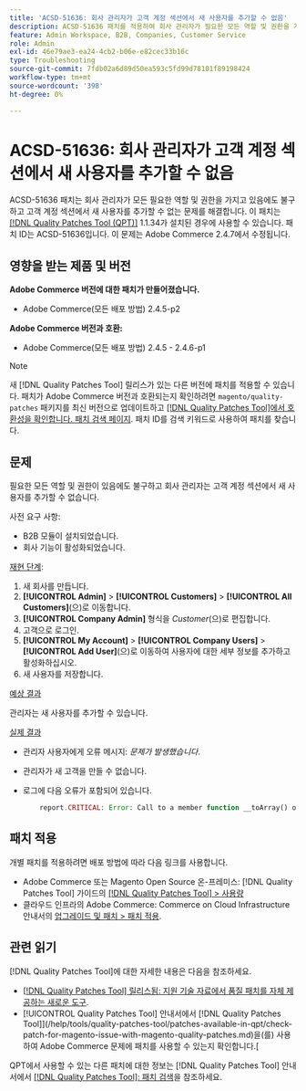 ```yaml
---
title: 'ACSD-51636: 회사 관리자가 고객 계정 섹션에서 새 사용자를 추가할 수 없음'
description: ACSD-51636 패치를 적용하여 회사 관리자가 필요한 모든 역할 및 권한을 가지고 있음에도 불구하고 고객 계정 섹션에서 새 사용자를 추가할 수 없는 Adobe Commerce 문제를 해결합니다.
feature: Admin Workspace, B2B, Companies, Customer Service
role: Admin
exl-id: 46e79ae3-ea24-4cb2-b06e-e82cec33b16c
type: Troubleshooting
source-git-commit: 7fdb02a6d89d50ea593c5fd99d78101f89198424
workflow-type: tm+mt
source-wordcount: '398'
ht-degree: 0%

---
```


# ACSD-51636: 회사 관리자가 고객 계정 섹션에서 새 사용자를 추가할 수 없음

ACSD-51636 패치는 회사 관리자가 모든 필요한 역할 및 권한을 가지고 있음에도 불구하고 고객 계정 섹션에서 새 사용자를 추가할 수 없는 문제를 해결합니다. 이 패치는 [[!DNL Quality Patches Tool (QPT)]](https://experienceleague.adobe.com/en/docs/commerce-operations/tools/quality-patches-tool/quality-patches-tool-to-self-serve-quality-patches) 1.1.34가 설치된 경우에 사용할 수 있습니다. 패치 ID는 ACSD-51636입니다. 이 문제는 Adobe Commerce 2.4.7에서 수정됩니다.

## 영향을 받는 제품 및 버전

**Adobe Commerce 버전에 대한 패치가 만들어졌습니다.**

* Adobe Commerce(모든 배포 방법) 2.4.5-p2

**Adobe Commerce 버전과 호환:**

* Adobe Commerce(모든 배포 방법) 2.4.5 - 2.4.6-p1

>[!NOTE]
>
>새 [!DNL Quality Patches Tool] 릴리스가 있는 다른 버전에 패치를 적용할 수 있습니다. 패치가 Adobe Commerce 버전과 호환되는지 확인하려면 `magento/quality-patches` 패키지를 최신 버전으로 업데이트하고 [[!DNL Quality Patches Tool]에서 호환성을 확인합니다. 패치 검색 페이지](https://experienceleague.adobe.com/tools/commerce-quality-patches/index.html). 패치 ID를 검색 키워드로 사용하여 패치를 찾습니다.

## 문제

필요한 모든 역할 및 권한이 있음에도 불구하고 회사 관리자는 고객 계정 섹션에서 새 사용자를 추가할 수 없습니다.

사전 요구 사항:

* B2B 모듈이 설치되었습니다.
* 회사 기능이 활성화되었습니다.

<u>재현 단계</u>:

1. 새 회사를 만듭니다.
1. **[!UICONTROL Admin]** > **[!UICONTROL Customers]** > **[!UICONTROL All Customers]**(으)로 이동합니다.
1. **[!UICONTROL Company Admin]** 형식을 *Customer*(으)로 편집합니다.
1. 고객으로 로그인.
1. **[!UICONTROL My Account]** > **[!UICONTROL Company Users]** > **[!UICONTROL Add User]**(으)로 이동하여 사용자에 대한 세부 정보를 추가하고 활성화하십시오.
1. 새 사용자를 저장합니다.

<u>예상 결과</u>

관리자는 새 사용자를 추가할 수 있습니다.

<u>실제 결과</u>

* 관리자 사용자에게 오류 메시지: *문제가 발생했습니다*.
* 관리자가 새 고객을 만들 수 없습니다.
* 로그에 다음 오류가 포함되어 있습니다.

  ```PHP
      report.CRITICAL: Error: Call to a member function __toArray() on null in app/code/Magento/LoginAsCustomerLogging/Observer/LogSaveCustomerObserver.php:123
  ```

## 패치 적용

개별 패치를 적용하려면 배포 방법에 따라 다음 링크를 사용합니다.

* Adobe Commerce 또는 Magento Open Source 온-프레미스: [!DNL Quality Patches Tool] 가이드의 [[!DNL Quality Patches Tool] > 사용량](/help/tools/quality-patches-tool/usage.md)
* 클라우드 인프라의 Adobe Commerce: Commerce on Cloud Infrastructure 안내서의 [업그레이드 및 패치 > 패치 적용](https://experienceleague.adobe.com/docs/commerce-cloud-service/user-guide/develop/upgrade/apply-patches.html).

## 관련 읽기

[!DNL Quality Patches Tool]에 대한 자세한 내용은 다음을 참조하세요.

* [[!DNL Quality Patches Tool] 릴리스됨: 지원 기술 자료에서 품질 패치를 자체 제공하는 새로운 도구](https://experienceleague.adobe.com/en/docs/commerce-operations/tools/quality-patches-tool/quality-patches-tool-to-self-serve-quality-patches).
* [!UICONTROL Quality Patches Tool] 안내서에서  [!DNL Quality Patches Tool]](/help/tools/quality-patches-tool/patches-available-in-qpt/check-patch-for-magento-issue-with-magento-quality-patches.md)을(를) 사용하여 Adobe Commerce 문제에 패치를 사용할 수 있는지 확인합니다.[


QPT에서 사용할 수 있는 다른 패치에 대한 정보는 [!DNL Quality Patches Tool] 안내서에서 [[!DNL Quality Patches Tool]: 패치 검색](<https://experienceleague.adobe.com/tools/commerce-quality-patches/index.html>)을 참조하세요.
